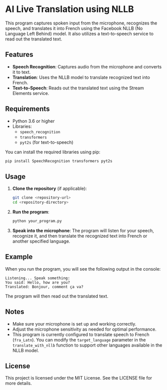 # AI Live Translation using NLLB

This program captures spoken input from the microphone, recognizes the speech, and translates it into French using the Facebook NLLB (No Language Left Behind) model. It also utilizes a text-to-speech service to read out the translated text.

## Features

- **Speech Recognition**: Captures audio from the microphone and converts it to text.
- **Translation**: Uses the NLLB model to translate recognized text into French.
- **Text-to-Speech**: Reads out the translated text using the Stream Elements service.

## Requirements

- Python 3.6 or higher
- Libraries:
  - `speech_recognition`
  - `transformers`
  - `pyt2s` (for text-to-speech)

You can install the required libraries using pip:

```bash
pip install SpeechRecognition transformers pyt2s
```

## Usage

1. **Clone the repository** (if applicable):
   ```bash
   git clone <repository-url>
   cd <repository-directory>
   ```

2. **Run the program**:
   ```bash
   python your_program.py
   ```

3. **Speak into the microphone**: The program will listen for your speech, recognize it, and then translate the recognized text into French or another specified language.


## Example

When you run the program, you will see the following output in the console:

```
Listening... Speak something:
You said: Hello, how are you?
Translated: Bonjour, comment ça va?
```

The program will then read out the translated text.

## Notes

- Make sure your microphone is set up and working correctly.
- Adjust the microphone sensitivity as needed for optimal performance.
- This program is currently configured to translate speech to French (`fra_Latn`). You can modify the `target_language` parameter in the `translate_with_nllb` function to support other languages available in the NLLB model.

## License

This project is licensed under the MIT License. See the LICENSE file for more details.
